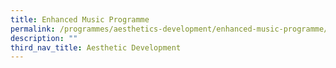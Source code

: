 ```yaml
---
title: Enhanced Music Programme
permalink: /programmes/aesthetics-development/enhanced-music-programme/
description: ""
third_nav_title: Aesthetic Development
---
```


